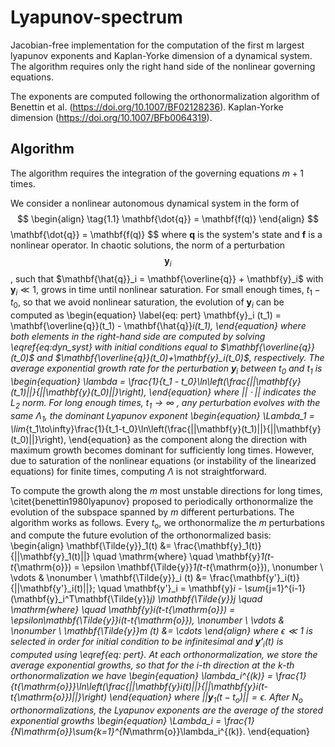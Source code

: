 # Lyapunov-spectrum

Jacobian-free implementation for the computation of the first m largest lyapunov exponents and Kaplan-Yorke dimension of a dynamical system. 
The algorithm requires only the right hand side of the nonlinear governing equations.

The exponents are computed following the orthonormalization algorithm of Benettin et al. (https://doi.org/10.1007/BF02128236). Kaplan-Yorke dimension (https://doi.org/10.1007/BFb0064319).

## Algorithm

The algorithm requires the integration of the governing equations $m+1$ times.

We consider a nonlinear autonomous dynamical system in the form of 
$$
\begin{align}
  \tag{1.1}
  \mathbf{\dot{q}} = \mathbf{f(q)}
\end{align}
$$
    \mathbf{\dot{q}} = \mathbf{f(q)}
$$
where $\mathbf{q}$ is the system's state and $\mathbf{f}$ is a nonlinear operator. In chaotic solutions, the norm of a perturbation $$\mathbf{y}_i$$, such that $\mathbf{\hat{q}}_i = \mathbf{\overline{q}} + \mathbf{y}_i$ with $\mathbf{y}_i \ll 1$, grows in time until nonlinear saturation. For small enough times, $t_1 - t_0$, so that we avoid nonlinear saturation, the evolution of  $\mathbf{y}_i$ can be computed as
\begin{equation}
\label{eq: pert}
    \mathbf{y}_i (t_1) = \mathbf{\overline{q}}(t_1) - \mathbf{\hat{q}}_i(t_1),
\end{equation}
where both elements in the right-hand side are computed by solving \eqref{eq:dyn_syst} with initial conditions equal to $\mathbf{\overline{q}}(t_0)$ and $\mathbf{\overline{q}}(t_0)+\mathbf{y}_i(t_0)$, respectively. The average exponential growth rate for the perturbation $\mathbf{y}_i$ between $t_0$ and $t_1$ is
\begin{equation}
    \lambda = \frac{1}{t_1 - t_0}\ln\left(\frac{||\mathbf{y}(t_1)||}{||\mathbf{y}(t_0)||}\right),
\end{equation}
where $||\cdot||$ indicates the $L_2$ norm.
For long enough times, $t_1 \to \infty$ , any perturbation evolves with the same $\Lambda_1$, the dominant Lyapunov exponent 
\begin{equation}
    \Lambda_1 = \lim_{t_1\to\infty}\frac{1}{t_1-t_0}\ln\left(\frac{||\mathbf{y}(t_1)||}{||\mathbf{y}(t_0)||}\right),
\end{equation}
as the component along the direction with maximum growth becomes dominant for sufficiently long times. However, due to saturation of the nonlinear equations (or instability of the linearized equations) for finite times, computing $\Lambda$ is not straightforward.

To compute the growth along the $m$ most unstable directions for long times, \citet{benettin1980lyapunov} proposed to periodically orthonormalize the evolution of the subspace spanned by $m$ different perturbations. The algorithm works as follows. Every $t_{\mathrm{o}}$, we orthonormalize the $m$ perturbations and compute the future evolution of the orthonormalized basis:
\begin{align}
    \mathbf{\Tilde{y}}_1(t) &= \frac{\mathbf{y}_1(t)}{||\mathbf{y}_1(t)||} \quad \mathrm{where} \quad \mathbf{y}_1(t-t_{\mathrm{o}}) = \epsilon \mathbf{\Tilde{y}}_1(t-t_{\mathrm{o}}), \nonumber \\ 
    \vdots &  \nonumber \\
    \mathbf{\Tilde{y}}_i (t) &= \frac{\mathbf{y'}_i(t)}{||\mathbf{y'}_i(t)||}; \quad \mathbf{y'}_i = \mathbf{y}_i - \sum_{j=1}^{i-1} (\mathbf{y}_i^T\mathbf{\Tilde{y}}_j) \mathbf{\Tilde{y}}_j \quad \mathrm{where} \quad \mathbf{y}_i(t-t_{\mathrm{o}}) = \epsilon\mathbf{\Tilde{y}}_i(t-t_{\mathrm{o}}), \nonumber \\
    \vdots &  \nonumber \\
    \mathbf{\Tilde{y}}_m (t) &= \cdots 
\end{align}
where $\epsilon \ll 1$ is selected in order for initial condition to be infinitesimal and $\mathbf{y'}_i(t)$ is computed using \eqref{eq: pert}.
At each orthonormalization, we store the average exponential growths, so that for the $i$-th direction at the $k$-th orthonormalization we have 
\begin{equation}
    \lambda_i^{(k)} = \frac{1}{t_{\mathrm{o}}}\ln\left(\frac{||\mathbf{y}_i(t)||}{||\mathbf{y}_i(t-t_{\mathrm{o}})||}\right)
\end{equation}
where $||\mathbf{y}_1(t-t_{\mathrm{o}})||=\epsilon$. After $N_\mathrm{o}$ orthonormalizations, the Lyapunov exponents are the average of the stored exponential growths
\begin{equation}
    \Lambda_i = \frac{1}{N_\mathrm{o}}\sum_{k=1}^{N_\mathrm{o}}\lambda_i^{(k)}.
\end{equation}


